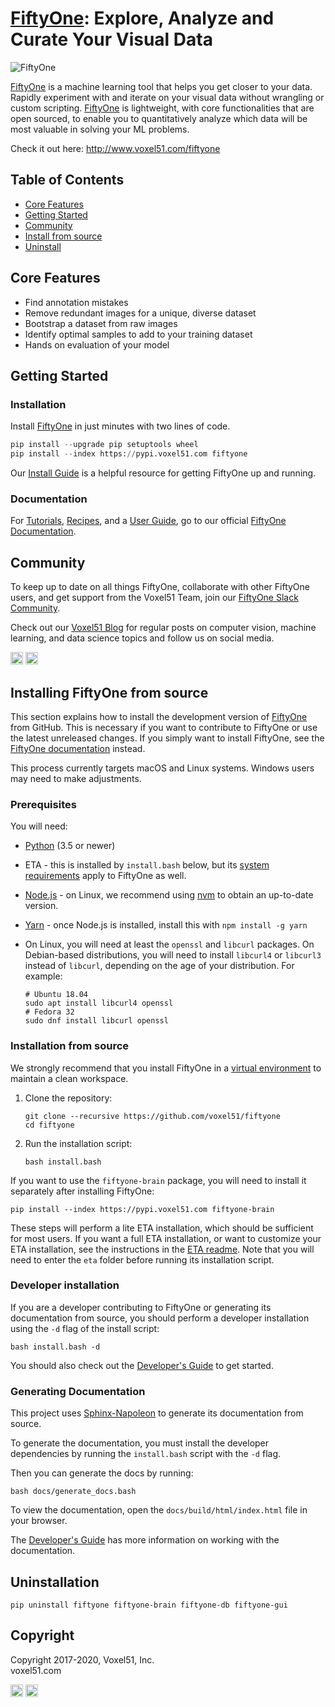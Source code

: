 # [FiftyOne](http://www.voxel51.com/fiftyone): Explore, Analyze and Curate Your Visual Data

<img src="https://user-images.githubusercontent.com/25985824/89583450-5b38ab80-d808-11ea-909e-4fa8bc366d7f.png" alt="FiftyOne"/>

[FiftyOne](http://www.voxel51.com/docs/fiftyone) is a machine learning tool that helps you get closer to your data. Rapidly experiment with and iterate on your visual data without wrangling or custom scripting. [FiftyOne](http://www.voxel51.com/docs/fiftyone) is lightweight, with core functionalities that are open sourced, to enable you to quantitatively analyze which data will be most valuable in solving your ML problems. 

Check it out here: http://www.voxel51.com/fiftyone


## Table of Contents

- [Core Features](#core-features)
- [Getting Started](#getting-started)
- [Community](#community)
- [Install from source](#installing-fiftyone-from-source)
- [Uninstall](#uninstallation)


## Core Features
* Find annotation mistakes
* Remove redundant images for a unique, diverse dataset
* Bootstrap a dataset from raw images
* Identify optimal samples to add to your training dataset
* Hands on evaluation of your model 


## Getting Started

### Installation

Install [FiftyOne](http://www.voxel51.com/docs/fiftyone) in just minutes with two lines of code.

```python
pip install --upgrade pip setuptools wheel
pip install --index https://pypi.voxel51.com fiftyone
```

Our [Install Guide](https://voxel51.com/docs/fiftyone/getting_started/install.html) is a helpful resource for getting FiftyOne up and running.  

### Documentation


For [Tutorials](https://voxel51.com/docs/fiftyone/tutorials/index.html), [Recipes](https://voxel51.com/docs/fiftyone/recipes/index.html), and a [User Guide](https://voxel51.com/docs/fiftyone/user_guide/index.html), go to our official [FiftyOne Documentation](https://voxel51.com/docs/fiftyone/). 


## Community
To keep up to date on all things FiftyOne, collaborate with other FiftyOne users, and get support from the Voxel51 Team, join our [FiftyOne Slack Community](https://join.slack.com/t/fiftyone-users/shared_invite/zt-g9w0pu1f-ZMJjRfGDrTmCT2ZOutUApQ).

Check out our [Voxel51 Blog](https://medium.com/voxel51) for regular posts on computer vision, machine learning, and data science topics and follow us on social media. 


<a href="http://www.twitter.com/voxel51" rel="twitter"><img src="https://github.com/voxel51/fiftyone/blob/readme/docs/source/_static/images/icons/logo-twitter-dark.svg" width="20" height="20" /></a>
<a href="http://www.facebook.com/voxel51" rel="facebook"><img src="https://github.com/voxel51/fiftyone/blob/readme/docs/source/_static/images/icons/logo-facebook-dark.svg" width="20" height="20" /></a>


## Installing FiftyOne from source

This section explains how to install the development version of [FiftyOne](http://www.voxel51.com/docs/fiftyone) from
GitHub. This is necessary if you want to contribute to FiftyOne or use the
latest unreleased changes. If you simply want to install FiftyOne, see the
[FiftyOne documentation](https://voxel51.com/docs/fiftyone/getting_started/install.html)
instead.

This process currently targets macOS and Linux systems. Windows users may need
to make adjustments.

### Prerequisites

You will need:

-   [Python](https://www.python.org/) (3.5 or newer)
-   ETA - this is installed by `install.bash` below, but its
    [system requirements](https://github.com/voxel51/eta#local-installation)
    apply to FiftyOne as well.
-   [Node.js](https://nodejs.org/) - on Linux, we recommend using
    [nvm](https://github.com/nvm-sh/nvm) to obtain an up-to-date version.
-   [Yarn](https://yarnpkg.com/) - once Node.js is installed, install this with
    `npm install -g yarn`
-   On Linux, you will need at least the `openssl` and `libcurl` packages. On
    Debian-based distributions, you will need to install `libcurl4` or
    `libcurl3` instead of `libcurl`, depending on the age of your distribution.
    For example:

    ```shell
    # Ubuntu 18.04
    sudo apt install libcurl4 openssl
    # Fedora 32
    sudo dnf install libcurl openssl
    ```

### Installation from source

We strongly recommend that you install FiftyOne in a
[virtual environment](https://voxel51.com/docs/fiftyone/getting_started/virtualenv.html)
to maintain a clean workspace.

1. Clone the repository:

    ```shell
    git clone --recursive https://github.com/voxel51/fiftyone
    cd fiftyone
    ```

2. Run the installation script:

    ```shell
    bash install.bash
    ```

If you want to use the `fiftyone-brain` package, you will need to install it
separately after installing FiftyOne:

```shell
pip install --index https://pypi.voxel51.com fiftyone-brain
```

These steps will perform a lite ETA installation, which should be sufficient
for most users. If you want a full ETA installation, or want to customize your
ETA installation, see the instructions in the
[ETA readme](https://github.com/voxel51/eta/blob/develop/README.md). Note that
you will need to enter the `eta` folder before running its installation script.

### Developer installation

If you are a developer contributing to FiftyOne or generating its documentation
from source, you should perform a developer installation using the `-d` flag of
the install script:

```shell
bash install.bash -d
```

You should also check out the
[Developer's Guide](https://github.com/voxel51/fiftyone/blob/develop/docs/dev_guide.md)
to get started.


### Generating Documentation

This project uses
[Sphinx-Napoleon](https://pypi.python.org/pypi/sphinxcontrib-napoleon) to
generate its documentation from source.

To generate the documentation, you must install the developer dependencies by
running the `install.bash` script with the `-d` flag.

Then you can generate the docs by running:

```shell
bash docs/generate_docs.bash
```

To view the documentation, open the `docs/build/html/index.html` file in your
browser.

The
[Developer's Guide](https://github.com/voxel51/fiftyone/blob/develop/docs/dev_guide.md#Documentation)
has more information on working with the documentation.

## Uninstallation

```shell
pip uninstall fiftyone fiftyone-brain fiftyone-db fiftyone-gui
```

## Copyright

Copyright 2017-2020, Voxel51, Inc.<br> voxel51.com

<a href="http://www.twitter.com/voxel51" rel="twitter"><img src="https://github.com/voxel51/fiftyone/blob/readme/docs/source/_static/images/icons/logo-twitter-dark.svg" width="20" height="20" /></a>
<a href="http://www.facebook.com/voxel51" rel="facebook"><img src="https://github.com/voxel51/fiftyone/blob/readme/docs/source/_static/images/icons/logo-facebook-dark.svg" width="20" height="20" /></a>
